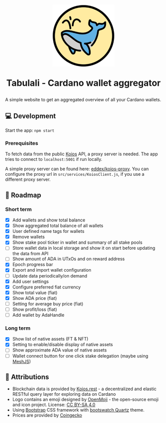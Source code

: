 <h1 align="center">
<img src="src/logo.svg" width="200px">
<p>Tabulali - Cardano wallet aggregator</p>
</h1>

A simple website to get an aggregated overview of all your Cardano wallets.

## 💻 Development

Start the app: `npm start`

### Prerequisites

To fetch data from the public [Koios](https://koios.rest) API, a proxy server is needed.
The app tries to connect to `localhost:5001` if run locally.

A simple proxy server can be found here: [eddex/koios-proxy](https://github.com/eddex/koios-proxy).
You can configure the proxy url in `src/services/KoiosClient.js`, if you use a different proxy server.

## 📝 Roadmap

### Short term

- [x] Add wallets and show total balance
- [x] Show aggregated total balance of all wallets
- [x] User defined name tags for wallets
- [x] Remove wallets
- [x] Show stake pool ticker in wallet and summary of all stake pools
- [ ] Store wallet data in local storage and show it on start before updating the data from API
- [ ] Show amount of ADA in UTxOs and on reward address
- [x] Epoch progress bar
- [x] Export and import wallet configuration
- [ ] Update data periodically/on demand
- [x] Add user settings
- [x] Configure preferred fiat currency
- [x] Show total value (fiat)
- [x] Show ADA price (fiat)
- [ ] Setting for average buy price (fiat)
- [ ] Show profit/loss (fiat)
- [ ] Add wallet by AdaHandle

### Long term

- [x] Show list of native assets (FT & NFT)
- [x] Setting to enable/disable display of native assets
- [ ] Show approximate ADA value of native assets
- [ ] Wallet connect button for one click stake delegation (maybe using [MeshJS](https://mesh.martify.io/))

## 🙏 Attributions

- Blockchain data is provided by [Koios.rest](https://koios.rest) - a decentralized and elastic RESTful query layer for exploring data on Cardano
- Logo contains an emoji designed by [OpenMoji](https://openmoji.org/) - the open-source emoji and icon project. License: [CC BY-SA 4.0](https://creativecommons.org/licenses/by-sa/4.0/#)
- Using [Bootstrap](https://getbootstrap.com/) CSS framework with [bootswatch Quartz](https://bootswatch.com/quartz/) theme.
- Prices are provided by [Coingecko](https://coingecko.com)
